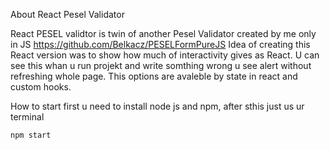 About React Pesel Validator

React PESEL validtor is twin of another Pesel Validator created by me only in JS https://github.com/Belkacz/PESELFormPureJS
Idea of creating this React version was to show how much of interactivity gives as React. U can see this whan u run projekt and write somthing wrong u see alert without refreshing whole page. This options are avaleble by state in react and custom hooks.


How to start
first u need to install node js and npm, after sthis just us ur terminal 
```
npm start
```
